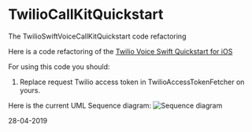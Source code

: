 # TwilioCallKitQuickstart
The TwilioSwiftVoiceCallKitQuickstart code refactoring

Here is a code refactoring of the [Twilio Voice Swift Quickstart for iOS](https://github.com/twilio/voice-quickstart-swift)

For using this code you should:
1. Replace request Twilio access token in TwilioAccessTokenFetcher on yours. 

Here is the current UML Sequence diagram:
![Sequence diagram](https://user-images.githubusercontent.com/2775621/56875056-e4c6ce80-6a46-11e9-874e-9affea4fa2dd.png)

28-04-2019
